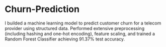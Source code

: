 # Churn-Prediction
I builded a machine learning model to predict customer churn for a telecom provider using structured data. Performed extensive preprocessing (including hashing and one-hot encoding), feature scaling, and trained a Random Forest Classifier achieving 91.37% test accuracy.
